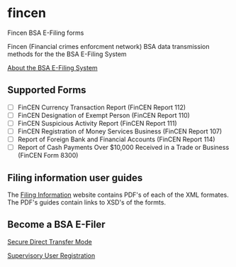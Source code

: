 # fincen
Fincen BSA E-Filing forms 

Fincen (Financial crimes enforcment network) BSA data transmission methods for the the BSA E-Filing System

[About the BSA E-Filing System](https://bsaefiling.fincen.treas.gov/AboutBsa.html)

## Supported Forms 

- [ ] FinCEN Currency Transaction Report (FinCEN Report 112)
- [ ] FinCEN Designation of Exempt Person (FinCEN Report 110)
- [ ] FinCEN Suspicious Activity Report (FinCEN Report 111)
- [ ] FinCEN Registration of Money Services Business (FinCEN Report 107)
- [ ] Report of Foreign Bank and Financial Accounts (FinCEN Report 114)
- [ ] Report of Cash Payments Over $10,000 Received in a Trade or Business (FinCEN Form 8300)

## Filing information user guides 

The [Filing Information](https://bsaefiling.fincen.treas.gov/FilingInformation.html) website contains PDF's of each of the XML formates. The PDF's guides contain links to XSD's of the formts. 



## Become a BSA E-Filer 

[Secure Direct Transfer Mode](https://bsaefiling.fincen.treas.gov/SDTMInfo.html)

[Supervisory User Registration](https://bsaefiling1.fincen.treas.gov/AddUser)

